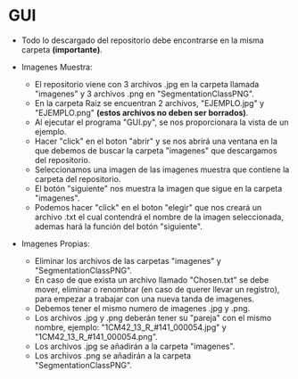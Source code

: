 # GUI

- Todo lo descargado del repositorio debe encontrarse en la misma carpeta **(importante)**.

* Imagenes Muestra:
  - El repositorio viene con 3 archivos .jpg en la carpeta llamada "imagenes"  y 3 archivos .png en "SegmentationClassPNG".
  - En la carpeta Raiz se encuentran 2 archivos, "EJEMPLO.jpg" y "EJEMPLO.png" **(estos archivos no deben ser borrados)**. 
  - Al ejecutar el programa "GUI.py", se nos proporcionara la vista de un ejemplo.
  - Hacer "click" en el boton "abrir" y se nos abrirá una ventana en la que debemos de buscar la carpeta "imagenes" que descargamos del repositorio.
  - Seleccionamos una imagen de las imagenes muestra que contiene la carpeta del repositorio.
  - El botón "siguiente" nos muestra la imagen que sigue en la carpeta "imagenes".
  - Podemos hacer "click" en el boton "elegir" que nos creará un archivo .txt el cual contendrá el nombre de la imagen seleccionada, ademas hará la función del botón "siguiente".

* Imagenes Propias:
  - Eliminar los archivos de las carpetas "imagenes" y "SegmentationClassPNG".
  - En caso de que exista un archivo llamado "Chosen.txt" se debe mover, eliminar o renombrar (en caso de querer llevar un registro), para empezar a trabajar con una nueva tanda de imagenes.
  - Debemos tener el mismo numero de imagenes .jpg y .png.
  - Los archivos .jpg y .png deberán tener su "pareja" con el mismo nombre, ejemplo: "1CM42_13_R_#141_000054.jpg" y "1CM42_13_R_#141_000054.png".
  - Los archivos .jpg se añadirán a la carpeta "imagenes".
  - Los archivos .png se añadirán a la carpeta "SegmentationClassPNG".
